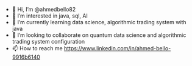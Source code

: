 - 👋 Hi, I’m @ahmedbello82
- 👀 I’m interested in java, sql, AI
- 🌱 I’m currently learning data science, algorithmic trading system with java
- 💞️ I’m looking to collaborate on quantum data science and algorithmic trading system configuration
- 📫 How to reach me https://www.linkedin.com/in/ahmed-bello-9916b6140

<!---
ahmedbello82/ahmedbello82 is a ✨ special ✨ repository because its `README.md` (this file) appears on your GitHub profile.
You can click the Preview link to take a look at your changes.
--->
